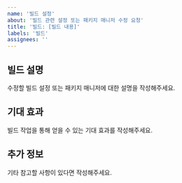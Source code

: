 ```yaml
---
name: '빌드 설정'
about: '빌드 관련 설정 또는 패키지 매니저 수정 요청'
title: '빌드: [빌드 내용]'
labels: '빌드'
assignees: ''
---
```


## 빌드 설명
수정할 빌드 설정 또는 패키지 매니저에 대한 설명을 작성해주세요.

## 기대 효과
빌드 작업을 통해 얻을 수 있는 기대 효과를 작성해주세요.

## 추가 정보
기타 참고할 사항이 있다면 작성해주세요.
